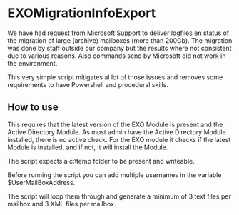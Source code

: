 # EXOMigrationInfoExport

We have had request from Microsoft Support to deliver logfiles en status of the migration of large (archive) mailboxes (more than 200Gb). The migration was done by staff outside our company but the results where not consistent 
due to various reasons. Also commands send by Microsoft did not work in the environment. 

This very simple script mitigates al lot of those issues and removes some requirements to have Powershell and procedural skills.

## How to use

This requires that the latest version of the EXO Module is present and the Active Directory Module. As most admin have the Active Directory Module installed, there is no active check. For the EXO module it checks if the latest Module is installed, and if not, it will install the Module.

The script expects a c:\temp folder to be present and writeable.

Before running the script you can add multiple usernames in the variable $UserMailBoxAddress. 

The script will loop them through and generate a minimum of 3 text files per mailbox and 3 XML files per mailbox.
